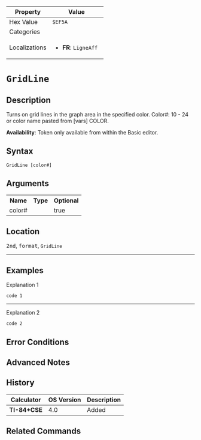 | Property      | Value |
|---------------|-------|
| Hex Value     | `$EF5A`|
| Categories    | <ul></ul> |
| Localizations | <ul><li><b>FR</b>: `LigneAff `</li></ul> |

# `GridLine `

## Description
Turns on grid lines in the graph area in the specified color.
Color#: 10 - 24 or color name pasted from [vars] COLOR.


<b>Availability</b>: Token only available from within the Basic editor.

## Syntax
`GridLine [color#]`

## Arguments
<table>
<tr><th>Name</th><th>Type</th><th>Optional</th></tr>

<tr><td>color#</td><td></td><td>true</td></tr>

</table>

## Location
<kbd>2nd</kbd>, <kbd>format</kbd>, `GridLine`
<hr>

## Examples

Explanation 1
```ti-basic
code 1
```
---
Explanation 2
```ti-basic
code 2
```

## Error Conditions


## Advanced Notes


## History
| Calculator | OS Version | Description |
|------------|------------|-------------|
| <b>TI-84+CSE</b> | 4.0 | Added

## Related Commands

    